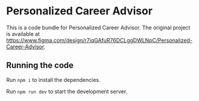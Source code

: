 
  # Personalized Career Advisor

  This is a code bundle for Personalized Career Advisor. The original project is available at https://www.figma.com/design/r7iqGAfuR76DCLggDWLNpC/Personalized-Career-Advisor.

  ## Running the code

  Run `npm i` to install the dependencies.

  Run `npm run dev` to start the development server.
  